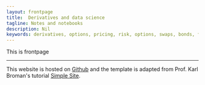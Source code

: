```yaml
---
layout: frontpage
title:  Derivatives and data science
tagline: Notes and notebooks
description: Nil
keywords: derivatives, options, pricing, risk, options, swaps, bonds, forwards, data science
---
```


This is frontpage

---
This website is hosted on [Github](https://github.com/deriquant/deriquant.github.io) and the template is adapted
from Prof. Karl Broman's tutorial [Simple Site](http://kbroman.org/simple_site/).

